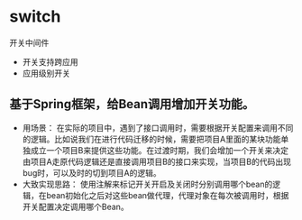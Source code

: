 # switch
开关中间件
* 开关支持跨应用
* 应用级别开关


## 基于Spring框架，给Bean调用增加开关功能。

* 用场景： 在实际的项目中，遇到了接口调用时，需要根据开关配置来调用不同的逻辑。比如说我们在进行代码迁移的时候，需要把项目A里面的某块功能单独成立一个项目B来提供这些功能。在过渡时期，我们会增加一个开关来决定由项目A走原代码逻辑还是直接调用项目B的接口来实现，当项目B的代码出现bug时，可以及时的切到项目A的逻辑。
* 大致实现思路： 使用注解来标记开关开启及关闭时分别调用哪个bean的逻辑，在bean初始化之后对这些bean做代理，代理对象在每次被调用时，根据开关配置决定调用哪个Bean。

